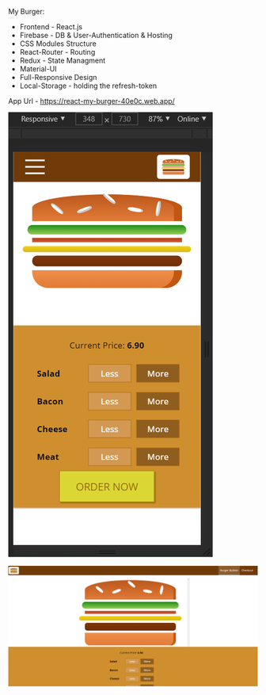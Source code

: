 My Burger: 

* Frontend - React.js
* Firebase - DB & User-Authentication & Hosting 
* CSS Modules Structure 
* React-Router - Routing
* Redux - State Managment
* Material-UI
* Full-Responsive Design
* Local-Storage - holding the refresh-token

App Url - https://react-my-burger-40e0c.web.app/

![alt text](https://github.com/EvyatarHaim1/MyBurger/blob/master/src/assets/images/viewMobile.png?raw=true)

![alt text](https://github.com/EvyatarHaim1/MyBurger/blob/master/src/assets/images/view.png?raw=true)

